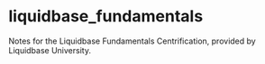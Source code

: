 # liquidbase_fundamentals
Notes for the Liquidbase Fundamentals Centrification, provided by Liquidbase University. 
